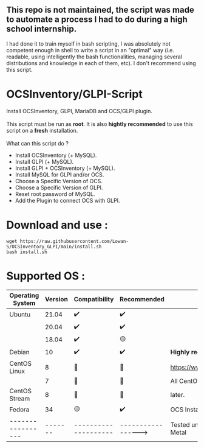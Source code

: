 ## This repo is not maintained, the script was made to automate a process I had to do during a high school internship.
I had done it to train myself in bash scripting, I was absolutely not competent enough in shell to write a script in an "optimal" way (i.e. readable, using intelligently the bash functionalities, managing several distributions and knowledge in each of them, etc).
I don't recommend using this script.

# OCSInventory/GLPI-Script
Install OCSInventory, GLPI, MariaDB and OCS/GLPI plugin. <br />
<br />
This script must be run as **root**. It is also **hightly recommended** to use this script on a **fresh** installation.<br />
<br />
What can this script do ?<br />
* Install OCSInventory (+ MySQL).<br />
* Install GLPI (+ MySQL).<br />
* Install GLPI + OCSInventory (+ MySQL).<br />
* Install MySQL for GLPI and/or OCS.<br />
* Choose a Specific Version of OCS.<br />
* Choose a Specific Version of GLPI.<br />
* Reset root password of MySQL.<br />
* Add the Plugin to connect OCS with GLPI.<br />

# Download and use :
```shell
wget https://raw.githubusercontent.com/Lowan-S/OCSInventory_GLPI/main/install.sh
bash install.sh
```

# Supported OS :
| Operating System  | Version | Compatibility        | Recommended        | Notes                                |
| ----------------- | ------- | -------------------- | ------------------ | ------------------------------------ |
| Ubuntu            | 21.04   | :heavy_check_mark:   | :heavy_check_mark: |                                      |
|                   | 20.04   | :heavy_check_mark:   | :heavy_check_mark: |                                      |
|                   | 18.04   | :heavy_check_mark:   | :yellow_circle:    |                                      |
| Debian            | 10      | :heavy_check_mark:   | :heavy_check_mark: | **Highly recommended**               |
| CentOS Linux      | 8       | :red_circle:         | :red_circle:       | https://www.centos.org/download/     |
|                   | 7       | :red_circle:         | :red_circle:       | All CentOS won't work, I will fix it |
| CentOS Stream     | 8       | :red_circle:         | :red_circle:       | later.                               |
| Fedora            | 34      | :yellow_circle:      | :heavy_check_mark: | OCS Install is working but not GLPI  |
| ----------------- | ------- | -------------------- | -----------------> | Tested under KVM, LXC & Bare Metal   |
